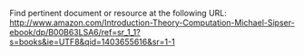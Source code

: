 Find pertinent document or resource at the following URL:
http://www.amazon.com/Introduction-Theory-Computation-Michael-Sipser-ebook/dp/B00B63LSA6/ref=sr_1_1?s=books&ie=UTF8&qid=1403655616&sr=1-1

